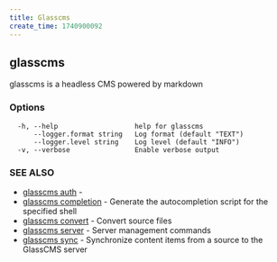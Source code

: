 ```yaml
---
title: Glasscms
create_time: 1740900092
---
```

## glasscms

glasscms is a headless CMS powered by markdown

### Options

```
  -h, --help                   help for glasscms
      --logger.format string   Log format (default "TEXT")
      --logger.level string    Log level (default "INFO")
  -v, --verbose                Enable verbose output
```

### SEE ALSO

* [glasscms auth](glasscms_auth.md)	 - 
* [glasscms completion](glasscms_completion.md)	 - Generate the autocompletion script for the specified shell
* [glasscms convert](glasscms_convert.md)	 - Convert source files
* [glasscms server](glasscms_server.md)	 - Server management commands
* [glasscms sync](glasscms_sync.md)	 - Synchronize content items from a source to the GlassCMS server

